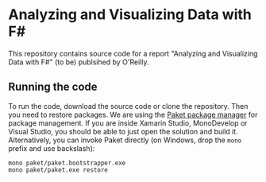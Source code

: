 Analyzing and Visualizing Data with F#
======================================

This repository contains source code for a report "Analyzing and Visualizing Data with F#" (to be) publsihed by O'Reilly.

Running the code
----------------

To run the code, download the source code or clone the repository. Then you need to restore packages. We are using the [Paket package manager](http://fsprojects.github.io/Paket/) for package management. If you are inside Xamarin Studio, MonoDevelop or Visual Studio, you should be able to just open the solution and build it. Alternatively, you can invoke Paket directly (on Windows, drop the `mono` prefix and use backslash):

    mono paket/paket.bootstrapper.exe
    mono paket/paket.exe restore
